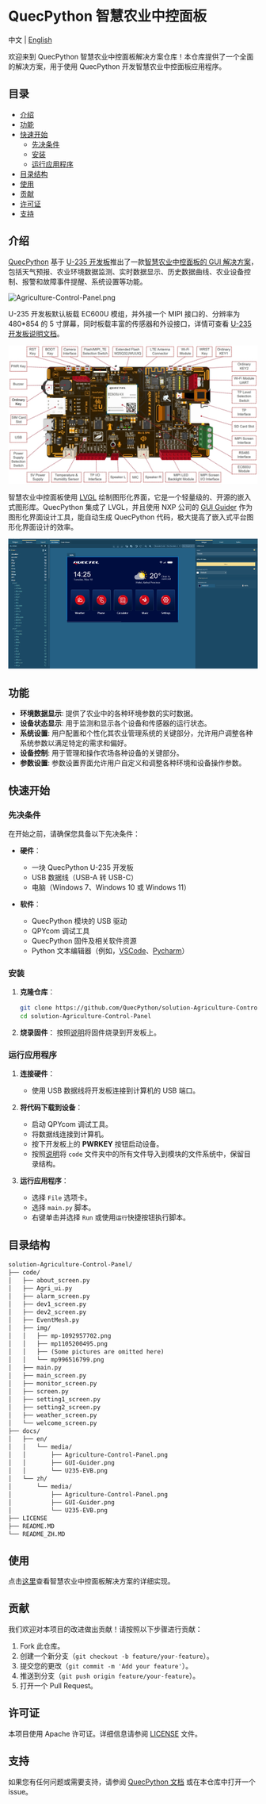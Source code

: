 # QuecPython 智慧农业中控面板

中文 | [English](README.MD)

欢迎来到 QuecPython 智慧农业中控面板解决方案仓库！本仓库提供了一个全面的解决方案，用于使用 QuecPython 开发智慧农业中控面板应用程序。

## 目录

- [介绍](#介绍)
- [功能](#功能)
- [快速开始](#快速开始)
  - [先决条件](#先决条件)
  - [安装](#安装)
  - [运行应用程序](#运行应用程序)
- [目录结构](#目录结构)
- [使用](#使用)
- [贡献](#贡献)
- [许可证](#许可证)
- [支持](#支持)

## 介绍

[QuecPython](https://python.quectel.com/en) 基于 [U-235 开发板](https://images.quectel.com/python/sites/2/2023/08/Quectel_QuecPython_U-235_EVB_User_Guide_V1.0.pdf)推出了一款[智慧农业中控面板的 GUI 解决方案](https://github.com/QuecPython/solution-Agriculture-Control-Panel.git)，包括天气预报、农业环境数据监测、实时数据显示、历史数据曲线、农业设备控制、报警和故障事件提醒、系统设置等功能。

![Agriculture-Control-Panel.png](./docs/zh/media/Agriculture-Control-Panel.png)

U-235 开发板默认板载 EC600U 模组，并外接一个 MIPI 接口的、分辨率为 480*854 的 5 寸屏幕，同时板载丰富的传感器和外设接口，详情可查看 [U-235 开发板说明文档](https://images.quectel.com/python/sites/2/2023/08/Quectel_QuecPython_U-235_EVB_User_Guide_V1.0.pdf)。

<img src="./docs/en/media/U235-EVB.png" style="zoom:60%;" />

智慧农业中控面板使用 [LVGL](https://lvgl.io/) 绘制图形化界面，它是一个轻量级的、开源的嵌入式图形库。QuecPython 集成了 LVGL，并且使用 NXP 公司的 [GUI Guider](https://www.nxp.com/design/software/development-software/gui-guider:GUI-GUIDER) 作为图形化界面设计工具，能自动生成 QuecPython 代码，极大提高了嵌入式平台图形化界面设计的效率。

<img src="./docs/en/media/GUI-Guider.png" style="zoom: 67%;" />

## 功能

- **环境数据显示**: 提供了农业中的各种环境参数的实时数据。
- **设备状态显示**: 用于监测和显示各个设备和传感器的运行状态。
- **系统设置**: 用户配置和个性化其农业管理系统的关键部分，允许用户调整各种系统参数以满足特定的需求和偏好。
- **设备控制**: 用于管理和操作农场各种设备的关键部分。
- **参数设置**: 参数设置界面允许用户自定义和调整各种环境和设备操作参数。

## 快速开始

### 先决条件

在开始之前，请确保您具备以下先决条件：

- **硬件**：
  - 一块 QuecPython U-235 开发板
  - USB 数据线（USB-A 转 USB-C）
  - 电脑（Windows 7、Windows 10 或 Windows 11）

- **软件**：
  - QuecPython 模块的 USB 驱动
  - QPYcom 调试工具
  - QuecPython 固件及相关软件资源
  - Python 文本编辑器（例如，[VSCode](https://code.visualstudio.com/)、[Pycharm](https://www.jetbrains.com/pycharm/download/)）

### 安装

1. **克隆仓库**：
   ```bash
   git clone https://github.com/QuecPython/solution-Agriculture-Control-Panel.git
   cd solution-Agriculture-Control-Panel
   ```

2. **烧录固件**：
   按照[说明](https://python.quectel.com/doc/Application_guide/zh/dev-tools/QPYcom/qpycom-dw.html#Download-Firmware)将固件烧录到开发板上。

### 运行应用程序

1. **连接硬件**：
   - 使用 USB 数据线将开发板连接到计算机的 USB 端口。

2. **将代码下载到设备**：
   - 启动 QPYcom 调试工具。
   - 将数据线连接到计算机。
   - 按下开发板上的 **PWRKEY** 按钮启动设备。
   - 按照[说明](https://python.quectel.com/doc/Application_guide/zh/dev-tools/QPYcom/qpycom-dw.html#Download-Script)将 `code` 文件夹中的所有文件导入到模块的文件系统中，保留目录结构。

3. **运行应用程序**：
   - 选择 `File` 选项卡。
   - 选择 `main.py` 脚本。
   - 右键单击并选择 `Run` 或使用`运行`快捷按钮执行脚本。

## 目录结构

```plaintext
solution-Agriculture-Control-Panel/
├── code/
│   ├── about_screen.py
│   ├── Agri_ui.py
│   ├── alarm_screen.py
│   ├── dev1_screen.py
│   ├── dev2_screen.py
│   ├── EventMesh.py
│   ├── img/
│   │   ├── mp-1092957702.png
│   │   ├── mp1105200495.png
│   │   ├── (Some pictures are omitted here)
│   │   └── mp996516799.png
│   ├── main.py
│   ├── main_screen.py
│   ├── monitor_screen.py
│   ├── screen.py
│   ├── setting1_screen.py
│   ├── setting2_screen.py
│   ├── weather_screen.py
│   └── welcome_screen.py
├── docs/
│   ├── en/
│   │   └── media/
│   │       ├── Agriculture-Control-Panel.png
│   │       ├── GUI-Guider.png
│   │       └── U235-EVB.png
│   └── zh/
│       └── media/
│           ├── Agriculture-Control-Panel.png
│           ├── GUI-Guider.png
│           └── U235-EVB.png
├── LICENSE
├── README.MD
└── README_ZH.MD
```

## 使用

点击[这里](https://python.quectel.com/doc/Application_guide/zh/solutions/Agriculture-Control-Panel/index.html)查看智慧农业中控面板解决方案的详细实现。

## 贡献

我们欢迎对本项目的改进做出贡献！请按照以下步骤进行贡献：

1. Fork 此仓库。
2. 创建一个新分支（`git checkout -b feature/your-feature`）。
3. 提交您的更改（`git commit -m 'Add your feature'`）。
4. 推送到分支（`git push origin feature/your-feature`）。
5. 打开一个 Pull Request。

## 许可证

本项目使用 Apache 许可证。详细信息请参阅 [LICENSE](LICENSE) 文件。

## 支持

如果您有任何问题或需要支持，请参阅 [QuecPython 文档](https://python.quectel.com/doc) 或在本仓库中打开一个 issue。